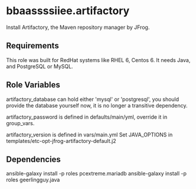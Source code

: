 bbaassssiiee.artifactory
=========

Install Artifactory, the Maven repository manager by JFrog.

Requirements
------------

This role was built for RedHat systems like RHEL 6, Centos 6. It needs Java, and PostgreSQL or MySQL.

Role Variables
--------------
artifactory_database can hold either 'mysql' or 'postgresql', you should provide the database yourself now,
it is no longer a transitive dependency.

artifactory_password is defined in defaults/main/yml, override it in group_vars.

artifactory_version is defined in vars/main.yml
Set JAVA_OPTIONS in templates/etc-opt-jfrog-artifactory-default.j2

Dependencies
------------
ansible-galaxy install -p roles pcextreme.mariadb
ansible-galaxy install -p roles geerlingguy.java

